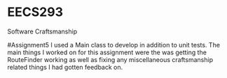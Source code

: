 # EECS293
Software Craftsmanship

#Assignment5
I used a Main class to develop in addition to unit tests. The main things I worked on for this assignment were the
was getting the RouteFinder working as well as fixing any miscellaneous craftsmanship related things I had gotten
feedback on.
